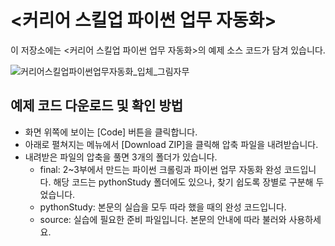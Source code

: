 # <커리어 스킬업 파이썬 업무 자동화> 

이 저장소에는 <커리어 스킬업 파이썬 업무 자동화>의 예제 소스 코드가 담겨 있습니다.

![커리어스킬업파이썬업무자동화_입체_그림자무](https://github.com/gilbutITbook/080363/assets/6995518/2ab8ecea-2b59-4827-9814-ed84676b8983)

## 예제 코드 다운로드 및 확인 방법

- 화면 위쪽에 보이는 [Code] 버튼을 클릭합니다.
- 아래로 펼쳐지는 메뉴에서 [Download ZIP]을 클릭해 압축 파일을 내려받습니다. 
- 내려받은 파일의 압축을 풀면 3개의 폴더가 있습니다.
  - final: 2~3부에서 만드는 파이썬 크롤링과 파이썬 업무 자동화 완성 코드입니다. 해당 코드는 pythonStudy 폴더에도 있으나, 찾기 쉽도록 장별로 구분해 두었습니다.
  - pythonStudy: 본문의 실습을 모두 따라 했을 때의 완성 코드입니다.
  - source: 실습에 필요한 준비 파일입니다. 본문의 안내에 따라 불러와 사용하세요.




